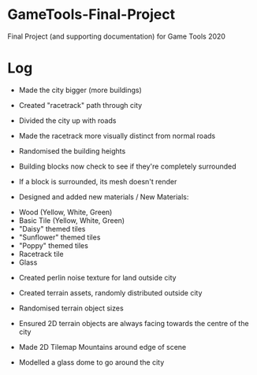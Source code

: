 # GameTools-Final-Project
Final Project (and supporting documentation) for Game Tools 2020

# Log

* Made the city bigger (more buildings)

* Created "racetrack" path through city

* Divided the city up with roads

* Made the racetrack more visually distinct from normal roads

* Randomised the building heights

* Building blocks now check to see if they're completely surrounded

* If a block is surrounded, its mesh doesn't render

* Designed and added new materials
/ New Materials:
- Wood (Yellow, White, Green)
- Basic Tile (Yellow, White, Green)
- "Daisy" themed tiles
- "Sunflower" themed tiles
- "Poppy" themed tiles
- Racetrack tile
- Glass

* Created perlin noise texture for land outside city

* Created terrain assets, randomly distributed outside city 

* Randomised terrain object sizes

* Ensured 2D terrain objects are always facing towards the centre of the city

* Made 2D Tilemap Mountains around edge of scene

* Modelled a glass dome to go around the city